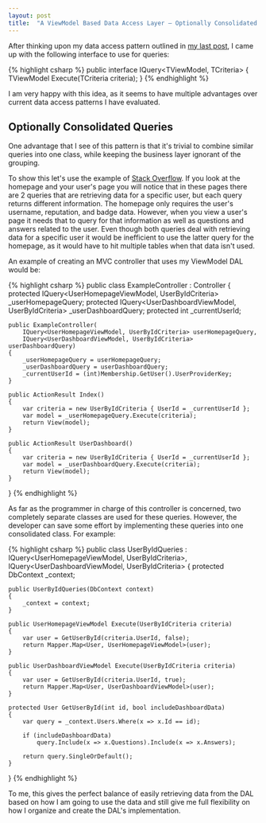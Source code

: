 ```yaml
---
layout: post
title:  "A ViewModel Based Data Access Layer – Optionally Consolidated Query Classes"
---
```


After thinking upon my data access pattern outlined in <a href="http://wp.me/p1Ad8K-1u">my last post</a>, I came up with the following interface to use for queries:

{% highlight csharp %}
public interface IQuery<TViewModel, TCriteria>
{
	TViewModel Execute(TCriteria criteria);
}
{% endhighlight %}

I am very happy with this idea, as it seems to have multiple advantages over current data access patterns I have evaluated.

<h2>Optionally Consolidated Queries</h2>

One advantage that I see of this pattern is that it's trivial to combine similar queries into one class, while keeping the business layer ignorant of the grouping.

To show this let's use the example of <a href="http://www.stackoverflow.com">Stack Overflow</a>.  If you look at the homepage and your user's page you will notice that in these pages there are 2 queries that are retrieving data for a specific user, but each query returns different information.  The homepage only requires the user's username, reputation, and badge data.  However, when you view a user's page it needs that to query for that information as well as questions and answers related to the user.  Even though both queries deal with retrieving data for a specific user it would be inefficient to use the latter query for the homepage, as it would have to hit multiple tables when that data isn't used.

An example of creating an MVC controller that uses my ViewModel DAL would be:

{% highlight csharp %}
public class ExampleController : Controller
{
	protected IQuery<UserHomepageViewModel, UserByIdCriteria> _userHomepageQuery;
	protected IQuery<UserDashboardViewModel, UserByIdCriteria> _userDashboardQuery;
	protected int _currentUserId;
	
	public ExampleController(
		IQuery<UserHomepageViewModel, UserByIdCriteria> userHomepageQuery,
		IQuery<UserDashboardViewModel, UserByIdCriteria> userDashboardQuery)
	{
		_userHomepageQuery = userHomepageQuery;
		_userDashboardQuery = userDashboardQuery;
		_currentUserId = (int)Membership.GetUser().UserProviderKey;
	}
	
	public ActionResult Index()
	{
		var criteria = new UserByIdCriteria { UserId = _currentUserId };
		var model = _userHomepageQuery.Execute(criteria);
		return View(model);
	}
	
	public ActionResult UserDashboard()
	{
		var criteria = new UserByIdCriteria { UserId = _currentUserId };
		var model = _userDashboardQuery.Execute(criteria);
		return View(model);
	}	
}
{% endhighlight %}

As far as the programmer in charge of this controller is concerned, two completely separate classes are used for these queries.  However, the developer can save some effort by implementing these queries into one consolidated class.  For example:  

{% highlight csharp %}
public class UserByIdQueries : IQuery<UserHomepageViewModel, UserByIdCriteria>, IQuery<UserDashboardViewModel, UserByIdCriteria>
{
	protected DbContext _context;
	
	public UserByIdQueries(DbContext context)
	{
		_context = context;
	}
	
	public UserHomepageViewModel Execute(UserByIdCriteria criteria)
	{
		var user = GetUserById(criteria.UserId, false);
		return Mapper.Map<User, UserHomepageViewModel>(user);
	}
	
	public UserDashboardViewModel Execute(UserByIdCriteria criteria)
	{
		var user = GetUserById(criteria.UserId, true);
		return Mapper.Map<User, UserDashboardViewModel>(user);
	}
	
	protected User GetUserById(int id, bool includeDashboardData)
	{
		var query = _context.Users.Where(x => x.Id == id);
		
		if (includeDashboardData)
			query.Include(x => x.Questions).Include(x => x.Answers);
			
		return query.SingleOrDefault();
	}
}
{% endhighlight %}

To me, this gives the perfect balance of easily retrieving data from the DAL based on how I am going to use the data and still give me full flexibility on how I organize and create the DAL's implementation.